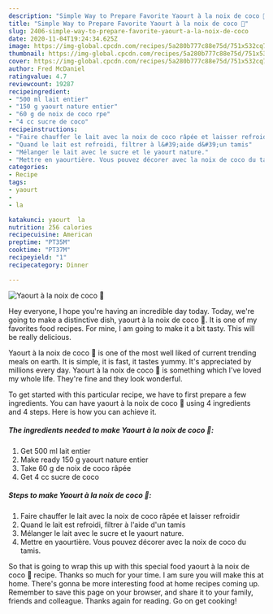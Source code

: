 ```yaml
---
description: "Simple Way to Prepare Favorite Yaourt à la noix de coco 🥥"
title: "Simple Way to Prepare Favorite Yaourt à la noix de coco 🥥"
slug: 2406-simple-way-to-prepare-favorite-yaourt-a-la-noix-de-coco
date: 2020-11-04T19:24:34.625Z
image: https://img-global.cpcdn.com/recipes/5a280b777c88e75d/751x532cq70/yaourt-a-la-noix-de-coco-🥥-photo-principale-de-la-recette.jpg
thumbnail: https://img-global.cpcdn.com/recipes/5a280b777c88e75d/751x532cq70/yaourt-a-la-noix-de-coco-🥥-photo-principale-de-la-recette.jpg
cover: https://img-global.cpcdn.com/recipes/5a280b777c88e75d/751x532cq70/yaourt-a-la-noix-de-coco-🥥-photo-principale-de-la-recette.jpg
author: Fred McDaniel
ratingvalue: 4.7
reviewcount: 19287
recipeingredient:
- "500 ml lait entier"
- "150 g yaourt nature entier"
- "60 g de noix de coco rpe"
- "4 cc sucre de coco"
recipeinstructions:
- "Faire chauffer le lait avec la noix de coco râpée et laisser refroidir"
- "Quand le lait est refroidi, filtrer à l&#39;aide d&#39;un tamis"
- "Mélanger le lait avec le sucre et le yaourt nature."
- "Mettre en yaourtière. Vous pouvez décorer avec la noix de coco du tamis."
categories:
- Recipe
tags:
- yaourt
- 
- la

katakunci: yaourt  la 
nutrition: 256 calories
recipecuisine: American
preptime: "PT35M"
cooktime: "PT37M"
recipeyield: "1"
recipecategory: Dinner

---
```



![Yaourt à la noix de coco 🥥](https://img-global.cpcdn.com/recipes/5a280b777c88e75d/751x532cq70/yaourt-a-la-noix-de-coco-🥥-photo-principale-de-la-recette.jpg)

Hey everyone, I hope you're having an incredible day today. Today, we're going to make a distinctive dish, yaourt à la noix de coco 🥥. It is one of my favorites food recipes. For mine, I am going to make it a bit tasty. This will be really delicious.



Yaourt à la noix de coco 🥥 is one of the most well liked of current trending meals on earth. It is simple, it is fast, it tastes yummy. It's appreciated by millions every day. Yaourt à la noix de coco 🥥 is something which I've loved my whole life. They're fine and they look wonderful.


To get started with this particular recipe, we have to first prepare a few ingredients. You can have yaourt à la noix de coco 🥥 using 4 ingredients and 4 steps. Here is how you can achieve it.

<!--inarticleads1-->

##### The ingredients needed to make Yaourt à la noix de coco 🥥:

1. Get 500 ml lait entier
1. Make ready 150 g yaourt nature entier
1. Take 60 g de noix de coco râpée
1. Get 4 cc sucre de coco




<!--inarticleads2-->

##### Steps to make Yaourt à la noix de coco 🥥:

1. Faire chauffer le lait avec la noix de coco râpée et laisser refroidir
1. Quand le lait est refroidi, filtrer à l&#39;aide d&#39;un tamis
1. Mélanger le lait avec le sucre et le yaourt nature.
1. Mettre en yaourtière. Vous pouvez décorer avec la noix de coco du tamis.




So that is going to wrap this up with this special food yaourt à la noix de coco 🥥 recipe. Thanks so much for your time. I am sure you will make this at home. There's gonna be more interesting food at home recipes coming up. Remember to save this page on your browser, and share it to your family, friends and colleague. Thanks again for reading. Go on get cooking!
